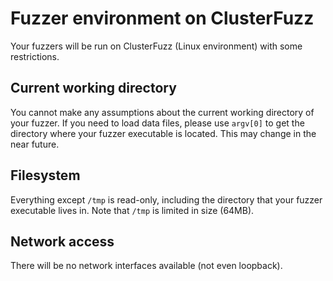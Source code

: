 # Fuzzer environment on ClusterFuzz

Your fuzzers will be run on ClusterFuzz (Linux environment) with some
restrictions.

## Current working directory

You cannot make any assumptions about the current working directory of your
fuzzer. If you need to load data files, please use `argv[0]` to get the
directory where your fuzzer executable is located. This may change in the near
future.

## Filesystem

Everything except `/tmp` is read-only, including the directory that your fuzzer
executable lives in. Note that `/tmp` is limited in size (64MB).

## Network access

There will be no network interfaces available (not even loopback).
